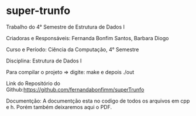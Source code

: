 # super-trunfo
Trabalho do 4° Semestre de Estrutura de Dados I

Criadoras e Responsáveis: Fernanda Bonfim Santos, Barbara Diogo

Curso e Período: Ciência da Computação, 4° Semestre

Disciplina: Estrutura de Dados I

Para compilar o projeto => digite: make e depois ./out

Link do Repositório do Github:https://github.com/fernandabonfimm/superTrunfo

Documentção: A documentção esta no codigo de todos os arquivos em cpp e h. Porém também deixaremos aqui o PDF.